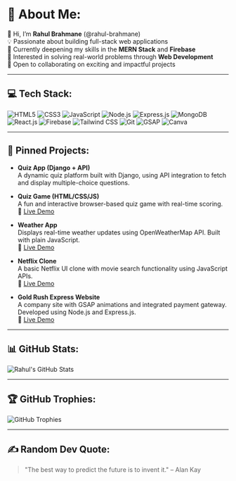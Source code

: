 # 💫 About Me:

👋 Hi, I’m **Rahul Brahmane** (@rahul-brahmane)  
💡 Passionate about building full-stack web applications  
🧠 Currently deepening my skills in the **MERN Stack** and **Firebase**  
🎯 Interested in solving real-world problems through **Web Development**  
🤝 Open to collaborating on exciting and impactful projects  

---

## 💻 Tech Stack:

![HTML5](https://img.shields.io/badge/HTML5-E34F26?style=for-the-badge&logo=html5&logoColor=white)
![CSS3](https://img.shields.io/badge/CSS3-1572B6?style=for-the-badge&logo=css3&logoColor=white)
![JavaScript](https://img.shields.io/badge/JavaScript-F7DF1E?style=for-the-badge&logo=javascript&logoColor=black)
![Node.js](https://img.shields.io/badge/Node.js-339933?style=for-the-badge&logo=nodedotjs&logoColor=white)
![Express.js](https://img.shields.io/badge/Express.js-000000?style=for-the-badge&logo=express&logoColor=white)
![MongoDB](https://img.shields.io/badge/MongoDB-47A248?style=for-the-badge&logo=mongodb&logoColor=white)
![React.js](https://img.shields.io/badge/React.js-61DAFB?style=for-the-badge&logo=react&logoColor=black)
![Firebase](https://img.shields.io/badge/Firebase-FFCA28?style=for-the-badge&logo=firebase&logoColor=black)
![Tailwind CSS](https://img.shields.io/badge/TailwindCSS-06B6D4?style=for-the-badge&logo=tailwindcss&logoColor=white)
![Git](https://img.shields.io/badge/Git-F05032?style=for-the-badge&logo=git&logoColor=white)
![GSAP](https://img.shields.io/badge/GSAP-88CE02?style=for-the-badge&logo=gsap&logoColor=white)
![Canva](https://img.shields.io/badge/Canva-00C4CC?style=for-the-badge&logo=canva&logoColor=white)

---

## 🚀 Pinned Projects:

- **Quiz App (Django + API)**  
  A dynamic quiz platform built with Django, using API integration to fetch and display multiple-choice questions.  
  
- **Quiz Game (HTML/CSS/JS)**  
  A fun and interactive browser-based quiz game with real-time scoring.  
  🔗 [Live Demo](https://mini-questions.netlify.app)

- **Weather App**  
  Displays real-time weather updates using OpenWeatherMap API. Built with plain JavaScript.  
  🔗 [Live Demo](#)

- **Netflix Clone**  
  A basic Netflix UI clone with movie search functionality using JavaScript APIs.  
  🔗 [Live Demo](#)

- **Gold Rush Express Website**  
  A company site with GSAP animations and integrated payment gateway. Developed using Node.js and Express.js.  
  🔗 [Live Demo](https://goldrushexpress.netlify.app)

---

## 📊 GitHub Stats:

![Rahul's GitHub Stats](https://github-readme-stats.vercel.app/api?username=rahul-brahmane&show_icons=true&theme=radical)

---

## 🏆 GitHub Trophies:

![GitHub Trophies](https://github-profile-trophy.vercel.app/?username=rahul-brahmane&theme=flat)

---

## ✍️ Random Dev Quote:

> "The best way to predict the future is to invent it." – Alan Kay
